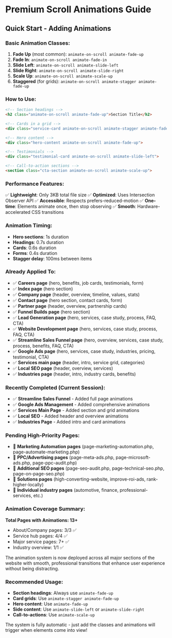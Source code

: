# Premium Scroll Animations Guide

## Quick Start - Adding Animations

### Basic Animation Classes:

1. **Fade Up** (most common): `animate-on-scroll animate-fade-up`
2. **Fade In**: `animate-on-scroll animate-fade-in`
3. **Slide Left**: `animate-on-scroll animate-slide-left`
4. **Slide Right**: `animate-on-scroll animate-slide-right`
5. **Scale Up**: `animate-on-scroll animate-scale-up`
6. **Staggered** (for grids): `animate-on-scroll animate-stagger animate-fade-up`

### How to Use:

```html
<!-- Section headings -->
<h2 class="animate-on-scroll animate-fade-up">Section Title</h2>

<!-- Cards in a grid -->
<div class="service-card animate-on-scroll animate-stagger animate-fade-up">

<!-- Hero content -->
<div class="hero-content animate-on-scroll animate-fade-up">

<!-- Testimonials -->
<div class="testimonial-card animate-on-scroll animate-slide-left">

<!-- Call-to-action sections -->
<section class="cta-section animate-on-scroll animate-scale-up">
```

### Performance Features:

✅ **Lightweight**: Only 3KB total file size
✅ **Optimized**: Uses Intersection Observer API
✅ **Accessible**: Respects prefers-reduced-motion
✅ **One-time**: Elements animate once, then stop observing
✅ **Smooth**: Hardware-accelerated CSS transitions

### Animation Timing:

- **Hero sections**: 1s duration
- **Headings**: 0.7s duration  
- **Cards**: 0.6s duration
- **Forms**: 0.4s duration
- **Stagger delay**: 100ms between items

### Already Applied To:

- ✅ **Careers page** (hero, benefits, job cards, testimonials, form)
- ✅ **Index page** (hero section)
- ✅ **Company page** (header, overview, timeline, values, stats)
- ✅ **Contact page** (hero section, contact cards, form)
- ✅ **Partner page** (header, overview, partnership cards)
- ✅ **Funnel Builds page** (hero section)
- ✅ **Lead Generation page** (hero, services, case study, process, FAQ, CTA)
- ✅ **Website Development page** (hero, services, case study, process, FAQ, CTA)
- ✅ **Streamline Sales Funnel page** (hero, overview, services, case study, process, benefits, FAQ, CTA)
- ✅ **Google Ads page** (hero, services, case study, industries, pricing, testimonial, CTA)
- ✅ **Services main page** (header, intro, service grid, categories)
- ✅ **Local SEO page** (header, overview, services)
- ✅ **Industries page** (header, intro, industry cards, benefits)

### Recently Completed (Current Session):

- ✅ **Streamline Sales Funnel** - Added full page animations
- ✅ **Google Ads Management** - Added comprehensive animations  
- ✅ **Services Main Page** - Added section and grid animations
- ✅ **Local SEO** - Added header and overview animations
- ✅ **Industries Page** - Added intro and card animations

### Pending High-Priority Pages:

- 🔄 **Marketing Automation pages** (page-marketing-automation.php, page-automate-marketing.php)
- 🔄 **PPC/Advertising pages** (page-meta-ads.php, page-microsoft-ads.php, page-ppc-audit.php)
- 🔄 **Additional SEO pages** (page-seo-audit.php, page-technical-seo.php, page-on-page-seo.php)
- 🔄 **Solutions pages** (high-converting-website, improve-roi-ads, rank-higher-locally)
- 🔄 **Individual industry pages** (automotive, finance, professional-services, etc.)

### Animation Coverage Summary:

**Total Pages with Animations: 13+**
- About/Company pages: 3/3 ✅
- Service hub pages: 4/4 ✅  
- Major service pages: 7+ ✅
- Industry overview: 1/1 ✅

The animation system is now deployed across all major sections of the website with smooth, professional transitions that enhance user experience without being distracting.

### Recommended Usage:

- **Section headings**: Always use `animate-fade-up`
- **Card grids**: Use `animate-stagger animate-fade-up`
- **Hero content**: Use `animate-fade-up`
- **Side content**: Use `animate-slide-left` or `animate-slide-right`
- **Call-to-actions**: Use `animate-scale-up`

The system is fully automatic - just add the classes and animations will trigger when elements come into view!

